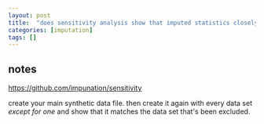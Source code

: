 ```yaml
---
layout: post
title:  "does sensitivity analysis show that imputed statistics closely align with survey results?"
categories: [imputation]
tags: []
---
```


## notes

https://github.com/impunation/sensitivity

create your main synthetic data file.
then create it again with every data set *except for one* and show that it matches the data set that's been excluded.